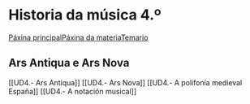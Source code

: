 # Historia da música 4.º

[Páxina principal](https://www.franciscocallejo.es/index.php)[Páxina da materia](https://www.franciscocallejo.es/hm4/index.php)[Temario](https://www.franciscocallejo.es/hm4/index.php?page=temario4.html)

## Ars Antiqua e Ars Nova

[[UD4.- Ars Antiqua]]
[[UD4.- Ars Nova]]
[[UD4.- A polifonía medieval España]]
[[UD4.- A notación musical]]